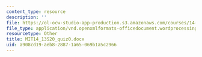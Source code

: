 ```yaml
---
content_type: resource
description: ''
file: https://ol-ocw-studio-app-production.s3.amazonaws.com/courses/14-13-psychology-and-economics-spring-2020/a908cd19aeb828871a65069b1a5c2966_MIT14_13S20_quiz0.docx
file_type: application/vnd.openxmlformats-officedocument.wordprocessingml.document
resourcetype: Other
title: MIT14_13S20_quiz0.docx
uid: a908cd19-aeb8-2887-1a65-069b1a5c2966
---
```

